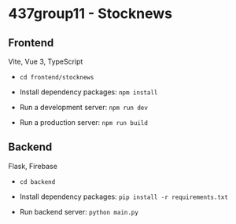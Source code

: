 # 437group11 - Stocknews

## Frontend

Vite, Vue 3, TypeScript

- `cd frontend/stocknews`

- Install dependency packages: `npm install`

- Run a development server: `npm run dev`

- Run a production server: `npm run build`

## Backend

Flask, Firebase

- `cd backend`

- Install dependency packages: `pip install -r requirements.txt`

- Run backend server: `python main.py`
